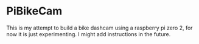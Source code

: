 # PiBikeCam
This is my attempt to build a bike dashcam using a raspberry pi zero 2, for now it is just experimenting. 
I might add instructions in the future.